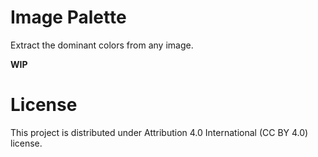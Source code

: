 # Image Palette

Extract the dominant colors from any image.

**WIP**

# License

This project is distributed under Attribution 4.0 International (CC BY 4.0) license.
